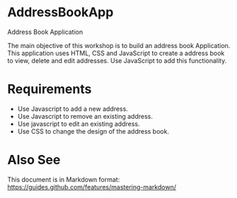# AddressBookApp
Address Book Application

The main objective of this workshop is to build an address book Application. This application uses HTML, CSS and JavaScript to create a address book to view, delete and edit addresses. Use JavaScript to add this functionality.

# Requirements
* Use Javascript to add a new address.
* Use Javascript to remove an existing address.
* Use javascript to edit an existing address.
* Use CSS to change the design of the address book.

# Also See
This document is in Markdown format:
https://guides.github.com/features/mastering-markdown/
